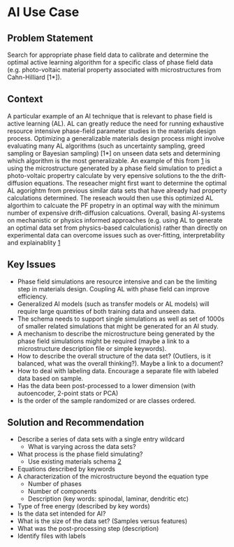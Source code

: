 # AI Use Case

## Problem Statement

Search for appropriate phase field data to calibrate and determine the
optimal active learning algorithm for a specific class of phase field
data (e.g. photo-voltaic material property associated with
microstructures from Cahn-Hilliard [1*]).

## Context

A particular example of an AI technique that is relevant to phase
field is active learning (AL). AL can greatly reduce the need for
running exhaustive resource intensive phase-field parameter studies in
the materials design process. Optimizing a generalizable materials
design process might involve evaluating many AL algorithms (such as
uncertainty sampling, greed sampling or Bayesian sampling) [1*] on
unseen data sets and determining which algorithm is the most
generalizable.  An example of this from [1] is using the
microstructure generated by a phase field simulation to predict a
photo-voltaic propertry calculate by very epensive solutions to the
the drift-diffusion equations. The reseacher might first want to
determine the optimal AL agorightm from previous similar data sets
that have already had property calculations determined. The reseach
would then use this optimized AL algorthim to calcuate the PF propetry
in an optimal way with the minimum number of expensive drift-diffusion
calcuations. Overall, basing AI-systems on mechanistic or physics
informed approaches (e.g. using AL to generate an optimal data set from
physics-based calculationis) rather than directly on experimental data
can overcome issues such as over-fitting, interpretability and
explainablity [1]

## Key Issues

- Phase field simulations are resource intensive and can be the
  limiting step in materials design. Coupling AL with phase field can
  improve efficiency.
- Generalized AI models (such as transfer models or AL models) will
  require large quantities of both training data and unseen data.
- The schema needs to support single simulations as well as set of
  1000s of smaller related simulations that might be generated for an
  AI study.
- A mechanism to describe the microstructure being generated by the
  phase field simulations might be required (maybe a link to a
  microstructure description file or simple keywords).
- How to describe the overall structure of the data set? (Outliers, is
  it balanced, what was the overall thinking?). Maybe a link to a
  document?
- How to deal with labeling data. Encourage a separate file with
  labeled data based on sample.
- Has the data been post-processed to a lower dimension (with
  autoencoder, 2-point stats or PCA)
- Is the order of the sample randomized or are classes ordered.

## Solution and Recommendation

- Describe a series of data sets with a single entry wildcard
  - What is varying across the data sets?
- What process is the phase field simulating?
  - Use existing materials schema [2]
- Equations described by keywords
- A characterization of the microstructure beyond the equation type
  - Number of phases
  - Number of components
  - Description (key words: spinodal, laminar, dendritic etc)
- Type of free energy (described by key words)
- Is the data set intended for AI?
- What is the size of the data set? (Samples versus features)
- What was the post-processing step (description) 
- Identify files with labels

[1]: https://doi.org/10.1016/j.jmatprotec.2021.117485
[2]: http://dx.doi.org/10.1080/14686996.2016.1194166

